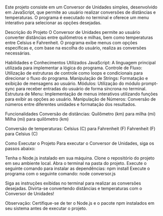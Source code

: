 Este projeto consiste em um Conversor de Unidades simples, desenvolvido em JavaScript, que permite ao usuário realizar conversões de distâncias e temperaturas. O programa é executado no terminal e oferece um menu interativo para selecionar as opções desejadas.

Descrição do Projeto
O Conversor de Unidades permite ao usuário converter distâncias entre quilômetros e milhas, bem como temperaturas entre Celsius e Fahrenheit. O programa exibe menus com opções específicas e, com base na escolha do usuário, realiza as conversões necessárias.

Habilidades e Conhecimentos Utilizados
JavaScript: A linguagem principal utilizada para implementar a lógica do programa.
Controle de Fluxo: Utilização de estruturas de controle como loops e condicionais para direcionar o fluxo do programa.
Manipulação de Strings: Formatação e exibição de mensagens ao usuário.
Módulos: Utilização do módulo prompt-sync para receber entradas do usuário de forma síncrona no terminal.
Estrutura de Menu: Implementação de menus interativos utilizando funções para exibir as opções ao usuário.
Manipulação de Números: Conversão de números entre diferentes unidades e formatação dos resultados.

Funcionalidades
Conversão de distâncias:
Quilômetro (km) para milha (mi)
Milha (mi) para quilômetro (km)

Conversão de temperaturas:
Celsius (C) para Fahrenheit (F)
Fahrenheit (F) para Celsius (C)

Como Executar o Projeto
Para executar o Conversor de Unidades, siga os passos abaixo:

Tenha o Node.js instalado em sua máquina.
Clone o repositório do projeto em seu ambiente local.
Abra o terminal na pasta do projeto.
Execute o seguinte comando para instalar as dependências: npm install
Execute o programa com o seguinte comando: node conversor.js

Siga as instruções exibidas no terminal para realizar as conversões desejadas.
Divirta-se convertendo distâncias e temperaturas com o Conversor de Unidades!

Observação: Certifique-se de ter o Node.js e o pacote npm instalados em seu sistema antes de executar o projeto.
